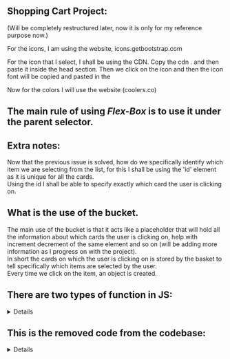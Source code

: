 ## Shopping Cart Project: 
(Will be completely restructured later, now it is only for my reference purpose now.)

For the icons, I am using the website, icons.getbootstrap.com  

For the icon that I select, I shall be using the CDN.
Copy the cdn <link></link>. and then paste it inside the head section.
Then we click on the icon and then the icon font will be copied and pasted in the  

Now for the colors I will use the website (coolers.co)

<h2>The main rule of using <i>Flex-Box</i> is to use it under the <b>parent selector</b>.</h2>   

## Extra notes: 
Now that the previous issue is solved, how do we specifically identify which item we are selecting from the list, for this I shall be using the 'id' element as it is unique for all the cards.  
Using the id I shall be able to specify exactly which card the user is clicking on.  

## What is the use of the bucket.  
The main use of the bucket is that it acts like a placeholder that will hold all the information about which cards the user is clicking on, help with increment decrement of the same element and so on (will be adding more information as I progress on with the project).  
In short the cards on which the user is clicking on is stored by the basket to tell specifically which items are selected by the user.  
Every time we click on the item, an object is created. 


## There are two types of function in JS: 
<details>
    a) ES6 arrow function.
        a) let generateShop = ()=>{}
    b) normal function. 
        b) funtion abcd(){}
</details>

## This is the removed code from the codebase: 
<details>    
    
    <div class="item">
            <img width="220" src="images/img-2.jpg" alt="">
            <div class="details">
                <h3>Office Shirt</h3>
                <p>Lorem ipsum dolor sit, amet consectetur adipisicing.</p>
                <div class="price-quantity">
                    <h2> $ 45</h2>
                    <div class="buttons">
                        <!-- here we use bootstrap icons. -->
                        <i class="bi bi-dash-lg"></i>
                        <div class="quantity">0</div>  <!--This is the number of items between the plus and the minus symbols-->
                        <i class="bi bi-plus-lg"></i> 
                    </div>
                </div>
            </div>
        </div>
        <div class="item">
            <img width="220" src="images/img-3.jpg" alt="">
            <div class="details">
                <h3>Casual Shirt</h3>
                <p>Lorem ipsum dolor sit, amet consectetur adipisicing.</p>
                <div class="price-quantity">
                    <h2> $ 45</h2>
                    <div class="buttons">
                        <!-- here we use bootstrap icons. -->
                        <i class="bi bi-dash-lg"></i>
                        <div class="quantity">0</div>  <!--This is the number of items between the plus and the minus symbols-->
                        <i class="bi bi-plus-lg"></i> 
                    </div>
                </div>
            </div>
        </div>
        <div class="item">
            <img width="220" src="images/img-1.jpg" alt="">
            <div class="details">
                <h3>Casual Shirt</h3>
                <p>Lorem ipsum dolor sit, amet consectetur adipisicing.</p>
                <div class="price-quantity">
                    <h2> $ 45</h2>
                    <div class="buttons">
                        <!-- here we use bootstrap icons. -->
                        <i class="bi bi-dash-lg"></i>
                        <div class="quantity">0</div>  <!--This is the number of items between the plus and the minus symbols-->
                        <i class="bi bi-plus-lg"></i> 
                    </div>
                </div>
            </div>
        </div>
</details>
